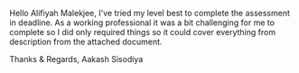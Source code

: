 Hello Alifiyah Malekjee,
I've tried my level best to complete the assessment in deadline.
As a working professional it was a bit challenging for me to complete so I did only required things so it could cover everything from description from the attached document.

Thanks & Regards,
Aakash Sisodiya